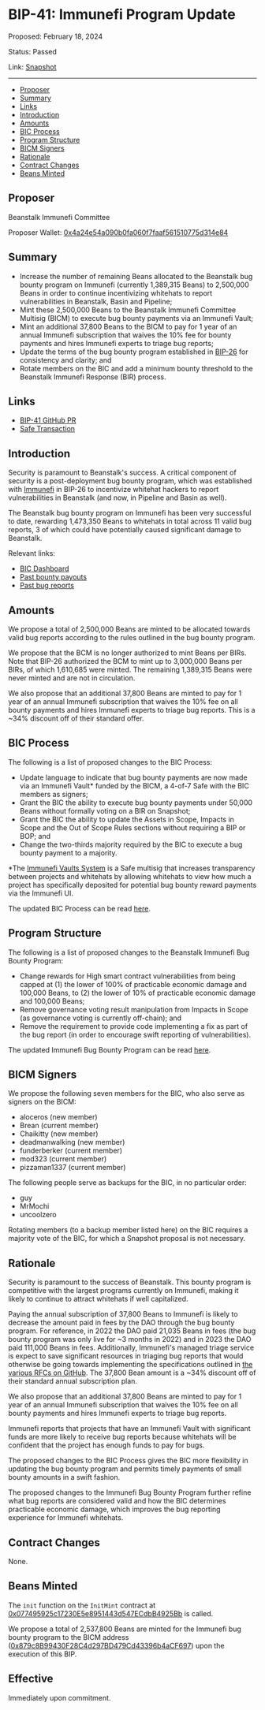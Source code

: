 # BIP-41: Immunefi Program Update

Proposed: February 18, 2024

Status: Passed

Link: [Snapshot](https://snapshot.org/#/beanstalkdao.eth/proposal/0x8f2599d129a01bc5c668698fbcc053f9aca241c6f07e8f3cc117ef203c67276f)

---

- [Proposer](#proposer)
- [Summary](#summary)
- [Links](#links)
- [Introduction](#introduction)
- [Amounts](#amounts)
- [BIC Process](#bic-process)
- [Program Structure](#program-structure)
- [BICM Signers](#bicm-signers)
- [Rationale](#rationale)
- [Contract Changes](#contract-changes)
- [Beans Minted](#beans-minted)

## Proposer

Beanstalk Immunefi Committee

Proposer Wallet: [0x4a24e54a090b0fa060f7faaf561510775d314e84](https://etherscan.io/verifySig/35871)

## Summary

* Increase the number of remaining Beans allocated to the Beanstalk bug bounty program on Immunefi (currently 1,389,315 Beans) to 2,500,000 Beans in order to continue incentivizing whitehats to report vulnerabilities in Beanstalk, Basin and Pipeline;
* Mint these 2,500,000 Beans to the Beanstalk Immunefi Committee Multisig (BICM) to execute bug bounty payments via an Immunefi Vault;
* Mint an additional 37,800 Beans to the BICM to pay for 1 year of an annual Immunefi subscription that waives the 10% fee for bounty payments and hires Immunefi experts to triage bug reports;
* Update the terms of the bug bounty program established in [BIP-26](https://arweave.net/GnnM7WxvhttHhIKkjffhOHgAQKR6esbjNzIzlnWS8Y4) for consistency and clarity; and
* Rotate members on the BIC and add a minimum bounty threshold to the Beanstalk Immunefi Response (BIR) process.

## Links

* [BIP-41 GitHub PR](https://github.com/BeanstalkFarms/Beanstalk/pull/771)
* [Safe Transaction](https://app.safe.global/transactions/tx?safe=eth:0xa9bA2C40b263843C04d344727b954A545c81D043&id=multisig_0xa9bA2C40b263843C04d344727b954A545c81D043_0xb36d91ebe219bef8e5a4cfcfdefd1de2445b9c84dadf833bc90f4bb8826fc445)

## Introduction

Security is paramount to Beanstalk's success. A critical component of security is a post-deployment bug bounty program, which was established with [Immunefi](https://immunefi.com/bounty/beanstalk/) in BIP-26 to incentivize whitehat hackers to report vulnerabilities in Beanstalk (and now, in Pipeline and Basin as well).

The Beanstalk bug bounty program on Immunefi has been very successful to date, rewarding 1,473,350 Beans to whitehats in total across 11 valid bug reports, 3 of which could have potentially caused significant damage to Beanstalk.

Relevant links:
* [BIC Dashboard](https://docs.bean.money/almanac/governance/beanstalk/bic-dashboard#beans-minted)
* [Past bounty payouts](https://snapshot.org/#/beanstalkbugbounty.eth)
* [Past bug reports](https://community.bean.money/bug-reports)

## Amounts

We propose a total of 2,500,000 Beans are minted to be allocated towards valid bug reports according to the rules outlined in the bug bounty program. 

We propose that the BCM is no longer authorized to mint Beans per BIRs. Note that BIP-26 authorized the BCM to mint up to 3,000,000 Beans per BIRs, of which 1,610,685 were minted. The remaining 1,389,315 Beans were never minted and are not in circulation.

We also propose that an additional 37,800 Beans are minted to pay for 1 year of an annual Immunefi subscription that waives the 10% fee on all bounty payments and hires Immunefi experts to triage bug reports. This is a ~34% discount off of their standard offer.

## BIC Process

The following is a list of proposed changes to the BIC Process:

* Update language to indicate that bug bounty payments are now made via an Immunefi Vault* funded by the BICM, a 4-of-7 Safe with the BIC members as signers;
* Grant the BIC the ability to execute bug bounty payments under 50,000 Beans without formally voting on a BIR on Snapshot;
* Grant the BIC the ability to update the Assets in Scope, Impacts in Scope and the Out of Scope Rules sections without requiring a BIP or BOP; and
* Change the two-thirds majority required by the BIC to execute a bug bounty payment to a majority.

*The [Immunefi Vaults System](https://immunefisupport.zendesk.com/hc/en-us/articles/18233838041745-Vaults-System) is a Safe multisig that increases transparency between projects and whitehats by allowing whitehats to view how much a project has specifically deposited for potential bug bounty reward payments via the Immunefi UI.

The updated BIC Process can be read [here](https://arweave.net/3vfKSRU72BcSgeC0pH5SHW9UzonLl1NmmMGfnc-8t1o).

## Program Structure

The following is a list of proposed changes to the Beanstalk Immunefi Bug Bounty Program:
* Change rewards for High smart contract vulnerabilities from being capped at (1) the lower of 100% of practicable economic damage and 100,000 Beans, to (2) the lower of 10% of practicable economic damage and 100,000 Beans;
* Remove governance voting result manipulation from Impacts in Scope (as governance voting is currently off-chain); and
* Remove the requirement to provide code implementing a fix as part of the bug report (in order to encourage swift reporting of vulnerabilities).

The updated Immunefi Bug Bounty Program can be read [here](https://arweave.net/ddA6z28UiKLkxfAv-VcNPP_fEcjAZs7jII7iZfgMdu0).

## BICM Signers

We propose the following seven members for the BIC, who also serve as signers on the BICM:

* aloceros (new member)
* Brean (current member)
* Chaikitty (new member)
* deadmanwalking (new member)
* funderberker (current member)
* mod323 (current member)
* pizzaman1337 (current member)

The following people serve as backups for the BIC, in no particular order:
* guy
* MrMochi
* uncoolzero

Rotating members (to a backup member listed here) on the BIC requires a majority vote of the BIC, for which a Snapshot proposal is not necessary.

## Rationale

Security is paramount to the success of Beanstalk. This bounty program is competitive with the largest programs currently on Immunefi, making it likely to continue to attract whitehats if well capitalized.

Paying the annual subscription of 37,800 Beans to Immunefi is likely to decrease the amount paid in fees by the DAO through the bug bounty program. For reference, in 2022 the DAO paid 21,035 Beans in fees (the bug bounty program was only live for ~3 months in 2022) and in 2023 the DAO paid 111,000 Beans in fees. Additionally, Immunefi's managed triage service is expect to save significant resources in triaging bug reports that would otherwise be going towards implementing the specifications outlined in [the various RFCs on GitHub](https://github.com/BeanstalkFarms/Beanstalk/issues). The 37,800 Bean amount is a ~34% discount off of their standard annual subscription plan.

We also propose that an additional 37,800 Beans are minted to pay for 1 year of an annual Immunefi subscription that waives the 10% fee on all bounty payments and hires Immunefi experts to triage bug reports. 


Immunefi reports that projects that have an Immunefi Vault with significant funds are more likely to receive bug reports because whitehats will be confident that the project has enough funds to pay for bugs.

The proposed changes to the BIC Process gives the BIC more flexibility in updating the bug bounty program and permits timely payments of small bounty amounts in a swift fashion.

The proposed changes to the Immunefi Bug Bounty Program further refine what bug reports are considered valid and how the BIC determines practicable economic damage, which improves the bug reporting experience for Immunefi whitehats.

## Contract Changes

None.

## Beans Minted

The `init` function on the `InitMint` contract at [0x077495925c17230E5e8951443d547ECdbB4925Bb](https://etherscan.io/address/0x077495925c17230E5e8951443d547ECdbB4925Bb#code) is called.

We propose a total of 2,537,800 Beans are minted for the Immunefi bug bounty program to the BICM address ([0x879c8B99430F28C4d297BD479Cd43396b4aCF697](https://etherscan.io/address/0x879c8B99430F28C4d297BD479Cd43396b4aCF697)) upon the execution of this BIP.

## Effective

Immediately upon commitment.
